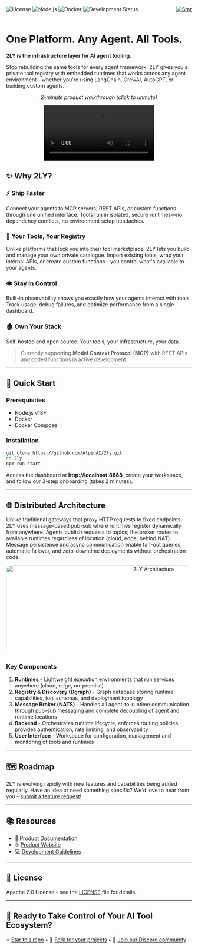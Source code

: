 <div>
  <img src="https://img.shields.io/badge/license-Apache%202.0-blue.svg" alt="License">
  <img src="https://img.shields.io/badge/node-%3E%3D18.0.0-brightgreen.svg" alt="Node.js">
  <img src="https://img.shields.io/badge/docker-required-blue.svg" alt="Docker">
  <img src="https://img.shields.io/badge/status-beta-orange.svg" alt="Development Status">
  <a href="https://github.com/AlpinAI/2ly" style="float: right;"><img src="https://img.shields.io/badge/github-star-yellow?style=flat&logo=github&logoColor=white" alt="Star"></a>
</div>

<br>

# One Platform. Any Agent. All Tools.

**2LY is the infrastructure layer for AI agent tooling.**

Stop rebuilding the same tools for every agent framework. 2LY gives you a private tool registry with embedded runtimes that works across any agent environment—whether you're using LangChain, CrewAI, AutoGPT, or building custom agents.


<div align="center">
    <p><em>2-minute product walkthrough (click to unmute)</em></p>
  <video src="https://github.com/user-attachments/assets/15f7f238-d265-44de-a3e1-50864a5d3aeb" 
         controls 
         loop
         style="max-width: 100%; height: auto;">
  </video>
</div>


## ✨ Why 2LY?

### ⚡ Ship Faster
Connect your agents to MCP servers, REST APIs, or custom functions through one unified interface. Tools run in isolated, secure runtimes—no dependency conflicts, no environment setup headaches.

### 🔧 Your Tools, Your Registry
Unlike platforms that lock you into their tool marketplace, 2LY lets you build and manage your own private catalogue. Import existing tools, wrap your internal APIs, or create custom functions—you control what's available to your agents.

### 👁️ Stay in Control
Built-in observability shows you exactly how your agents interact with tools. Track usage, debug failures, and optimize performance from a single dashboard.

### 🏠 Own Your Stack
Self-hosted and open source. Your tools, your infrastructure, your data.

> Currently supporting **Model Context Protocol (MCP)** with REST APIs and coded functions in active development.

---

## 🚀 Quick Start

### Prerequisites
- Node.js v18+
- Docker
- Docker Compose

### Installation
```bash
git clone https://github.com/AlpinAI/2ly.git
cd 2ly
npm run start
```

Access the dashboard at **http://localhost:8888**, create your workspace, and follow our 3-step onboarding (takes 2 minutes).

---

## 🌐 Distributed Architecture

Unlike traditional gateways that proxy HTTP requests to fixed endpoints, 2LY uses message-based pub-sub where runtimes register dynamically from anywhere. Agents publish requests to topics; the broker routes to available runtimes regardless of location (cloud, edge, behind NAT). Message persistence and async communication enable fan-out queries, automatic failover, and zero-downtime deployments without orchestration code.

<p align="center">
<img width="784" height="242" alt="2LY Architecture" src="https://github.com/user-attachments/assets/4a7810b1-51f8-4bc0-ad73-cff62db420c7" style="border-radius: 15px;" />
</p>

### Key Components

1. **Runtimes** - Lightweight execution environments that run services anywhere (cloud, edge, on-premise)
2. **Registry & Discovery (Dgraph)** - Graph database storing runtime capabilities, tool schemas, and deployment topology
3. **Message Broker (NATS)** - Handles all agent-to-runtime communication through pub-sub messaging and complete decoupling of agent and runtime locations
4. **Backend** - Orchestrates runtime lifecycle, enforces routing policies, provides authentication, rate limiting, and observability
5. **User Interface** - Workspace for configuration, management and monitoring of tools and runtimes

---

## 🗺️ Roadmap

2LY is evolving rapidly with new features and capabilities being added regularly. Have an idea or need something specific? We'd love to hear from you - [submit a feature request](https://github.com/AlpinAI/2ly/issues/new?template=feature_request.md)!

---

## 📚 Resources

- 📖 [Product Documentation](https://docs.2ly.ai/getting-started/welcome)
- 🌐 [Product Website](https://2ly.ai)
- 💻 [Development Guidelines](/dev/README.md)

---

## 📄 License

Apache 2.0 License - see the [LICENSE](LICENSE) file for details.

---

## 🤝 Ready to Take Control of Your AI Tool Ecosystem?

⭐ [Star this repo](https://github.com/AlpinAI/2ly/stargazers) • 🍴 [Fork for your projects](https://github.com/AlpinAI/2ly/fork) • 💬 [Join our Discord community](https://discord.gg/2ly-ai)
